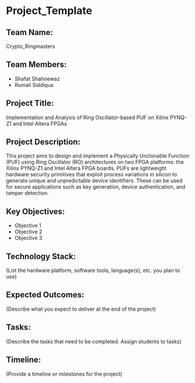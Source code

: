 # Project_Template

## Team Name: 
Crypto_Ringmasters

## Team Members:
- Shafat Shahnewaz
- Rumali Siddiqua
  
## Project Title:
 Implementation and Analysis of Ring Oscillator-based PUF on Xilinx PYNQ-Z1 and Intel Altera FPGAs

## Project Description:
This project aims to design and implement a Physically Unclonable Function (PUF) using
 Ring Oscillator (RO) architectures on two FPGA platforms: the Xilinx PYNQ-Z1 and Intel
 Altera FPGA boards. PUFs are lightweight hardware security primitives that exploit process
 variations in silicon to generate unique and unpredictable device identifiers. These can be used for
 secure applications such as key generation, device authentication, and tamper detection.

## Key Objectives:
- Objective 1
- Objective 2
- Objective 3

## Technology Stack:
(List the hardware platform, software tools, language(s), etc. you plan to use)

## Expected Outcomes:
(Describe what you expect to deliver at the end of the project)

## Tasks:
(Describe the tasks that need to be completed. Assign students to tasks)

## Timeline:
(Provide a timeline or milestones for the project)
